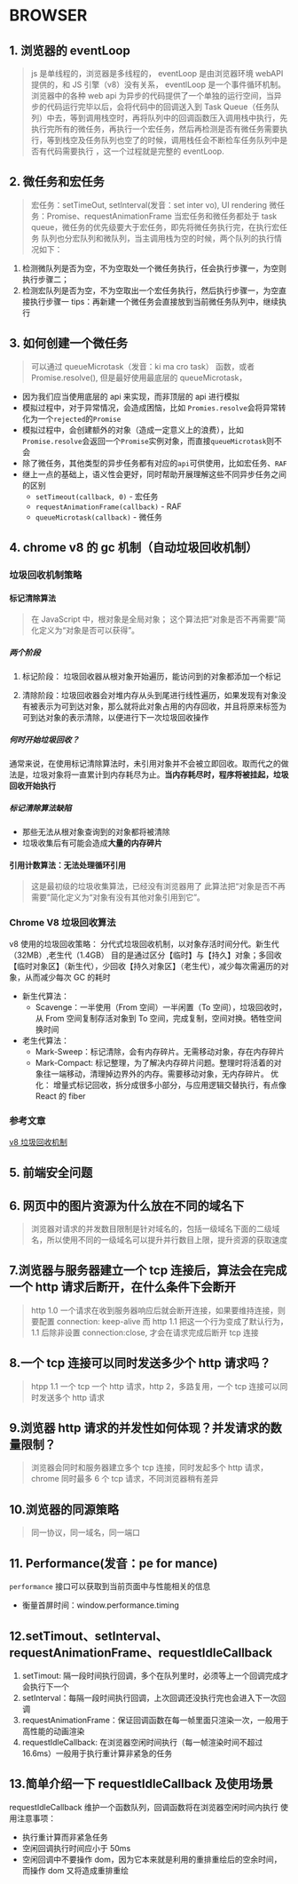 # BROWSER

## 1. 浏览器的 eventLoop

> js 是单线程的，浏览器是多线程的， eventLoop 是由浏览器环境 webAPI 提供的，和 JS 引擎（v8）没有关系，
> eventlLoop 是一个事件循环机制。浏览器中的各种 web api 为异步的代码提供了一个单独的运行空间，当异步的代码运行完毕以后，会将代码中的回调送入到 Task Queue（任务队列）中去，等到调用栈空时，再将队列中的回调函数压入调用栈中执行，先执行完所有的微任务，再执行一个宏任务，然后再检测是否有微任务需要执行，等到栈空及任务队列也空了的时候，调用栈任会不断检车任务队列中是否有代码需要执行 ，这一个过程就是完整的 eventLoop.

## 2. 微任务和宏任务

> 宏任务：setTimeOut, setInterval(发音：set inter vo), UI rendering
> 微任务：Promise、requestAnimationFrame
> 当宏任务和微任务都处于 task queue，微任务的优先级要大于宏任务，即先将微任务执行完，在执行宏任务
> 队列也分宏队列和微队列，当主调用栈为空的时候，两个队列的执行情况如下：

1. 检测微队列是否为空，不为空取处一个微任务执行，任会执行步骤一，为空则执行步骤二；
2. 检测宏队列是否为空，不为空取出一个宏任务执行，然后执行步骤一，为空直接执行步骤一
   tips：再新建一个微任务会直接放到当前微任务队列中，继续执行

## 3. 如何创建一个微任务

> 可以通过 queueMicrotask（发音：ki ma cro task） 函数，或者 Promise.resolve(),
> 但是最好使用最底层的 queueMicrotask，

- 因为我们应当使用底层的 api 来实现，而非顶层的 api 进行模拟
- 模拟过程中，对于异常情况，会造成困恼，比如 `Promies.resolve`会将异常转化为一个`rejected`的`Promise`
- 模拟过程中，会创建额外的对象（造成一定意义上的浪费），比如`Promise.resolve`会返回一个`Promise`实例对象，而直接`queueMicrotask`则不会
- 除了微任务，其他类型的异步任务都有对应的`api`可供使用，比如宏任务、`RAF`
- 继上一点的基础上，语义性会更好，同时帮助开展理解这些不同异步任务之间的区别
  - `setTimeout(callback, 0)` - 宏任务
  - `requestAnimationFrame(callback)` - RAF
  - `queueMicrotask(callback)` - 微任务

## 4. chrome v8 的 gc 机制（自动垃圾回收机制）

### 垃圾回收机制策略

#### 标记清除算法

> 在 JavaScript 中，根对象是全局对象；
> 这个算法把“对象是否不再需要”简化定义为“对象是否可以获得”。

##### 两个阶段

1. 标记阶段： 垃圾回收器从根对象开始遍历，能访问到的对象都添加一个标记

2. 清除阶段：垃圾回收器会对堆内存从头到尾进行线性遍历，如果发现有对象没有被表示为可到达对象，那么就将此对象占用的内存回收，并且将原来标签为可到达对象的表示清除，以便进行下一次垃圾回收操作

##### 何时开始垃圾回收？

通常来说，在使用标记清除算法时，未引用对象并不会被立即回收。取而代之的做法是，垃圾对象将一直累计到内存耗尽为止。**当内存耗尽时，程序将被挂起，垃圾回收开始执行**

##### 标记清除算法缺陷

- 那些无法从根对象查询到的对象都将被清除
- 垃圾收集后有可能会造成**大量的内存碎片**

#### 引用计数算法：无法处理循环引用

> 这是最初级的垃圾收集算法，已经没有浏览器用了
> 此算法把“对象是否不再需要”简化定义为“对象有没有其他对象引用到它”。

### Chrome V8 垃圾回收算法

v8 使用的垃圾回收策略： 分代式垃圾回收机制，以对象存活时间分代。新生代（32MB）,老生代（1.4GB）
目的是通过区分【临时】与【持久】对象；多回收【临时对象区】（新生代），少回收【持久对象区】（老生代），减少每次需遍历的对象，从而减少每次 GC 的耗时

- 新生代算法：
  - Scavenge：一半使用（From 空间）一半闲置（To 空间），垃圾回收时，从 From 空间复制存活对象到 To 空间，完成复制，空间对换。牺牲空间换时间
- 老生代算法：
  - Mark-Sweep：标记清除，会有内存碎片。无需移动对象，存在内存碎片
  - Mark-Compact: 标记整理，为了解决内存碎片问题。整理时将活着的对象往一端移动，清理掉边界外的内存。需要移动对象，无内存碎片。
    优化： 增量式标记回收，拆分成很多小部分，与应用逻辑交替执行，有点像 React 的 fiber

### 参考文章

[v8 垃圾回收机制](https://juejin.cn/post/6844903781079973902)

## 5. 前端安全问题

## 6. 网页中的图片资源为什么放在不同的域名下

> 浏览器对请求的并发数目限制是针对域名的，包括一级域名下面的二级域名，所以使用不同的一级域名可以提升并行数目上限，提升资源的获取速度

## 7.浏览器与服务器建立一个 tcp 连接后，算法会在完成一个 http 请求后断开，在什么条件下会断开

> http 1.0 一个请求在收到服务器响应后就会断开连接，如果要维持连接，则要配置 connection: keep-alive
> 而 http 1.1 把这一个行为变成了默认行为，1.1 后除非设置 connection:close, 才会在请求完成后断开 tcp 连接

## 8.一个 tcp 连接可以同时发送多少个 http 请求吗？

> htpp 1.1 一个 tcp 一个 http 请求，http 2，多路复用，一个 tcp 连接可以同时发送多个 http 请求

## 9.浏览器 http 请求的并发性如何体现？并发请求的数量限制？

> 浏览器会同时和服务器建立多个 tcp 连接，同时发起多个 http 请求，chrome 同时最多 6 个 tcp 请求，不同浏览器稍有差异

## 10.浏览器的同源策略

> 同一协议，同一域名，同一端口

## 11. Performance(发音：pe for mance)

`performance` 接口可以获取到当前页面中与性能相关的信息

- 衡量首屏时间：window.performance.timing

## 12.setTimout、setInterval、requestAnimationFrame、requestIdleCallback

1. setTimout: 隔一段时间执行回调，多个在队列里时，必须等上一个回调完成才会执行下一个
2. setInterval：每隔一段时间执行回调，上次回调还没执行完也会进入下一次回调
3. requestAnimationFrame：保证回调函数在每一帧里面只渲染一次，一般用于高性能的动画渲染
4. requestIdleCallback: 在浏览器空闲时间执行（每一帧渲染时间不超过 16.6ms）一般用于执行重计算非紧急的任务

## 13.简单介绍一下 requestIdleCallback 及使用场景

requestIdleCallback 维护一个函数队列，回调函数将在浏览器空闲时间内执行
使用注意事项：

- 执行重计算而非紧急任务
- 空闲回调执行时间应小于 50ms
- 空闲回调中不要操作 dom，因为它本来就是利用的重排重绘后的空余时间，而操作 dom 又将造成重排重绘
